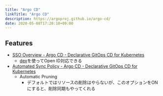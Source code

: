 ```yaml
---
title: "Argo CD"
linkTitle: "Argo CD"
description: https://argoproj.github.io/argo-cd/
date: 2020-05-08T17:20:10+09:00
---
```


## Features

- [SSO Overview - Argo CD - Declarative GitOps CD for Kubernetes](https://argoproj.github.io/argo-cd/operator-manual/sso/)
  - [dex](https://github.com/dexidp/dex)を使ってOpen ID対応できる
- [Automated Sync Policy - Argo CD - Declarative GitOps CD for Kubernetes](https://argoproj.github.io/argo-cd/user-guide/auto_sync/)
  - Automatic Pruning
    - デフォルトではリソースの削除はやらないが、このオプションをONにすると、削除同期もやってくれる
